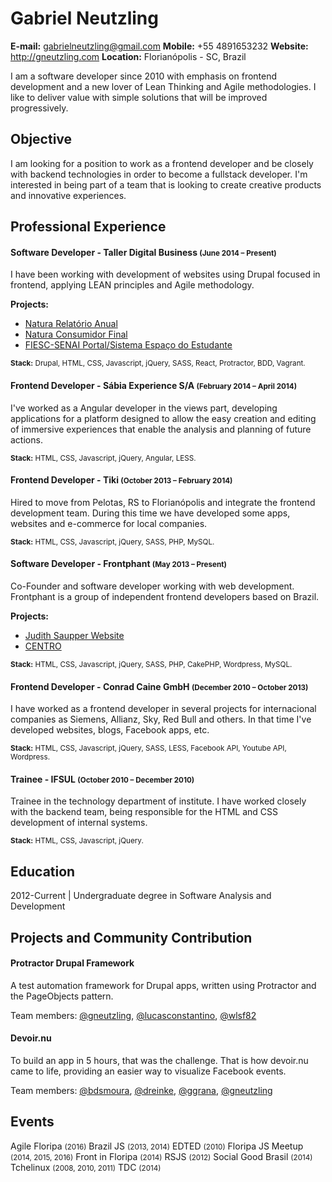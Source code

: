 # Gabriel Neutzling
**E-mail:** gabrielneutzling@gmail.com
**Mobile:** +55 4891653232
**Website:** http://gneutzling.com
**Location:** Florianópolis - SC, Brazil

I am a software developer since 2010 with emphasis on frontend development and a new lover of Lean Thinking and Agile methodologies. I like to deliver value with simple solutions that will be improved progressively.


## Objective
I am looking for a position to work as a frontend developer and be closely with backend technologies in order to become a fullstack developer. I'm interested in being part of a team that is looking to create creative products and innovative experiences.


## Professional Experience
#### Software Developer - Taller Digital Business <small>(June 2014 – Present)</small>
I have been working with development of websites using Drupal focused in frontend, applying LEAN principles and Agile methodology.

**Projects:**

- [Natura Relatório Anual](http://www.natura.com.br/relatorio-anual)
- [Natura Consumidor Final](http://www.natura.com.br/)
- [FIESC-SENAI Portal/Sistema Espaço do Estudante](http://estudante.sc.senai.br/)

<small>**Stack:** Drupal, HTML, CSS, Javascript, jQuery, SASS, React, Protractor, BDD, Vagrant.</small>


#### Frontend Developer - Sábia Experience S/A <small>(February 2014 – April 2014)</small>
I've worked as a Angular developer in the views part, developing applications for a platform designed to allow the easy creation and editing of immersive experiences that enable the analysis and planning of future actions.

<small>**Stack:** HTML, CSS, Javascript, jQuery, Angular, LESS.</small>

#### Frontend Developer - Tiki <small>(October 2013 – February 2014)</small>
Hired to move from Pelotas, RS to Florianópolis and integrate the frontend development team. During this time we have developed some apps, websites and e-commerce for local companies.

<small>**Stack:** HTML, CSS, Javascript, jQuery, SASS, PHP, MySQL.</small>

#### Software Developer - Frontphant <small>(May 2013 – Present)</small>
Co-Founder and software developer working with web development. Frontphant is a group of independent frontend developers based on Brazil.

**Projects:**

- [Judith Saupper Website](http://judithsaupper.com/)
- [CENTRO](centro.cx)

<small>**Stack:** HTML, CSS, Javascript, jQuery, SASS, PHP, CakePHP, Wordpress, MySQL.</small>

#### Frontend Developer - Conrad Caine GmbH <small>(December 2010 – October 2013)</small>
I have worked as a frontend developer in several projects for internacional companies as Siemens, Allianz, Sky, Red Bull and others. In that time I've developed websites, blogs, Facebook apps, etc.

<small>**Stack:** HTML, CSS, Javascript, jQuery, SASS, LESS, Facebook API, Youtube API, Wordpress.</small>

#### Trainee - IFSUL <small>(October 2010 – December 2010)</small>
Trainee in the technology department of institute. I have worked closely with the backend team, being responsible for the HTML and CSS development of internal systems.

<small>**Stack:** HTML, CSS, Javascript, jQuery.</small>


## Education
2012-Current | Undergraduate degree in Software Analysis and Development


## Projects and Community Contribution
#### Protractor Drupal Framework
A test automation framework for Drupal apps, written using Protractor and the PageObjects pattern.

Team members: [@gneutzling](https://github.com/gneutzling), [@lucasconstantino](https://github.com/lucasconstantino), [@wlsf82](https://github.com/wlsf82)

#### Devoir.nu
To build an app in 5 hours, that was the challenge. That is how devoir.nu came to life, providing an easier way to visualize Facebook events.

Team members: [@bdsmoura](https://github.com/bdsmoura), [@dreinke](https://github.com/dreinke), [@ggrana](https://github.com/ggrana), [@gneutzling](https://github.com/gneutzling)


## Events
Agile Floripa <small>(2016)</small>
Brazil JS <small>(2013, 2014)</small>
EDTED <small>(2010)</small>
Floripa JS Meetup <small>(2014, 2015, 2016)</small>
Front in Floripa <small>(2014)</small>
RSJS <small>(2012)</small>
Social Good Brasil <small>(2014)</small>
Tchelinux <small>(2008, 2010, 2011)</small>
TDC <small>(2014)</small>
